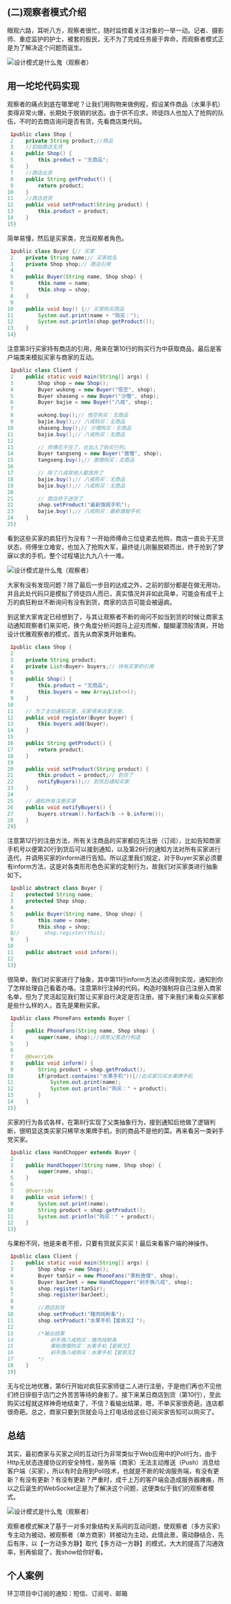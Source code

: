 ## (二)观察者模式介绍

眼观六路，耳听八方，观察者很忙，随时监控着关注对象的一举一动。记者、摄影师、重症监护的护士，被套的股民，无不为了完成任务疲于奔命，而观察者模式正是为了解决这个问题而诞生。

![设计模式是什么鬼（观察者）](https://gitee.com/laoyouji1018/images/raw/master/img/20210720172605.jpeg)

## 用一坨坨代码实现

观察者的痛点到底在哪里呢？让我们用购物来做例程，假设某件商品（水果手机）卖得非常火爆，长期处于脱销的状态。由于供不应求，师徒四人也加入了抢购的队伍，不时的去商店询问是否有货，先看商店类代码。

```java
 1public class Shop {
 2    private String product;//商品
 3    //初始商店无货
 4    public Shop() {
 5        this.product = "无商品";
 6    }
 7    //商店出货
 8    public String getProduct() {
 9        return product;
10    }
11    //商店进货
12    public void setProduct(String product) {
13        this.product = product;
14    }
15}
```

简单易懂，然后是买家类，充当观察者角色。

```java
 1public class Buyer {// 买家
 2    private String name;// 买家姓名
 3    private Shop shop;// 商店引用
 4
 5    public Buyer(String name, Shop shop) {
 6        this.name = name;
 7        this.shop = shop;
 8    }
 9
10    public void buy() {// 买家购买商品
11        System.out.print(name + "购买：");
12        System.out.println(shop.getProduct());
13    }
14}
```

注意第3行买家持有商店的引用，用来在第10行的购买行为中获取商品，最后是客户端类来模拟买家与商家的互动。

```java
 1public class Client {
 2    public static void main(String[] args) {
 3        Shop shop = new Shop();
 4        Buyer wukong = new Buyer("悟空", shop);
 5        Buyer shaseng = new Buyer("沙僧", shop);
 6        Buyer bajie = new Buyer("八戒", shop);
 7
 8        wukong.buy();// 悟空购买：无商品
 9        bajie.buy();// 八戒购买：无商品
10        shaseng.buy();// 沙僧购买：无商品
11        bajie.buy();// 八戒购买：无商品
12
13        // 师傅忍不住了，也加入了购买行列。
14        Buyer tangseng = new Buyer("唐僧", shop);
15        tangseng.buy();// 唐僧购买：无商品
16
17        // 除了八戒其他人都放弃了
18        bajie.buy();// 八戒购买：无商品
19        bajie.buy();// 八戒购买：无商品
20
21        // 商店终于进货了
22        shop.setProduct("最新旗舰手机");
23        bajie.buy();// 八戒购买：最新旗舰手机
24    }
25}
```

看到这些买家的疯狂行为没有？一开始师傅命三位徒弟去抢购，商店一直处于无货状态，师傅坐立难安，也加入了抢购大军，最终徒儿刚鬣脱颖而出，终于抢到了梦寐以求的手机，整个过程堪比九九八十一难。

![设计模式是什么鬼（观察者）](https://gitee.com/laoyouji1018/images/raw/master/img/20210720172757.jpeg)

大家有没有发现问题？除了最后一步目的达成之外，之前的部分都是在做无用功，并且此处代码只是模拟了师徒四人而已，真实情况并非如此简单，可能会有成千上万的疯狂粉丝不断询问有没有到货，商家的店员可能会被逼疯。

到这里大家肯定已经想到了，与其让观察者不断的询问不如当到货的时候让商家主动通知观察者们来买吧，换个角度分析问题马上迎刃而解，醍醐灌顶般清爽，开始设计优雅观察者的模式，首先从商家类开始重构。

```java
 1public class Shop {
 2
 3    private String product;
 4    private List<Buyer> buyers;// 持有买家的引用
 5
 6    public Shop() {
 7        this.product = "无商品";
 8        this.buyers = new ArrayList<>();
 9    }
10
11    // 为了主动通知买家，买家得来店里注册。
12    public void register(Buyer buyer) {
13        this.buyers.add(buyer);
14    }
15
16    public String getProduct() {
17        return product;
18    }
19
20    public void setProduct(String product) {
21        this.product = product;// 到货了
22        notifyBuyers();// 到货后通知买家
23    }
24
25    // 通知所有注册买家
26    public void notifyBuyers() {
27        buyers.stream().forEach(b -> b.inform());
28    }
29}
```

注意第12行的注册方法，所有关注商品的买家都应先注册（订阅），比如告知商家手机号以便第20行到货后可以接到通知，以及第26行的通知方法对所有买家进行迭代，并调用买家的inform进行告知。所以这里我们规定，对于Buyer买家必须要有inform方法，这是对各类形形色色买家的定制行为，故我们对买家类进行抽象如下。

```java
 1public abstract class Buyer {
 2    protected String name;
 3    protected Shop shop;
 4
 5    public Buyer(String name, Shop shop) {
 6        this.name = name;
 7        this.shop = shop;
 8//        shop.register(this);
 9    }
10
11    public abstract void inform();
12
13}
```

很简单，我们对买家进行了抽象，其中第11行inform方法必须得到实现，通知到你了怎样处理自己看着办咯。注意第8行注掉的代码，构造时强制将自己注册入商家名单，但为了灵活起见我们暂让买家自行决定是否注册。接下来我们来看众买家都是些什么样的人，首先是果粉买家。

```java
 1public class PhoneFans extends Buyer {
 2
 3    public PhoneFans(String name, Shop shop) {
 4        super(name, shop);//调用父类进行构造
 5    }
 6
 7    @Override
 8    public void inform() {
 9        String product = shop.getProduct();
10        if(product.contains("水果手机")){//此买家只买水果牌手机
11            System.out.print(name);
12            System.out.println("购买：" + product);
13        }
14    }
15}
```

买家的行为各式各样，在第8行实现了父类抽象行为，接到通知后他做了逻辑判断，很明显这类买家只稀罕水果牌手机，别的商品不是他的菜。再来看另一类剁手党买家。

```java
 1public class HandChopper extends Buyer {
 2
 3    public HandChopper(String name, Shop shop) {
 4        super(name, shop);
 5    }
 6
 7    @Override
 8    public void inform() {
 9        System.out.print(name);
10        String product = shop.getProduct();
11        System.out.println("购买：" + product);
12    }
13}
```

与果粉不同，他是来者不拒，只要有货就买买买！最后来看客户端的神操作。

```java
 1public class Client {
 2    public static void main(String[] args) {
 3        Shop shop = new Shop();
 4        Buyer tanSir = new PhoneFans("果粉唐僧", shop);
 5        Buyer barJeet = new HandChopper("剁手族八戒", shop);
 6        shop.register(tanSir);
 7        shop.register(barJeet);
 8
 9        //商店到货
10        shop.setProduct("猪肉炖粉条");
11        shop.setProduct("水果手机【爱疯叉】");
12
13        /*输出结果
14            剁手族八戒购买：猪肉炖粉条
15            果粉唐僧购买：水果手机【爱疯叉】
16            剁手族八戒购买：水果手机【爱疯叉】 
17        */
18    }
19}
```

无与伦比地优雅，第6行开始对疯狂买家师徒二人进行注册，于是他们再也不见他们终日徘徊于店门之外苦苦等待的身影了。接下来某日商店到货（第10行），至此购买过程就这样神奇地结束了，不信？看输出结果，嗯，不单买家很奇葩，连店都很奇葩。总之，商家只要到货就会马上打电话给这些订阅买家告知可以购买了。

## 总结

其实，最初商家与买家之间的互动行为非常类似于Web应用中的Poll行为，由于Http无状态连接协议的安全特性，服务端（商家）无法主动推送（Push）消息给客户端（买家），所以有时会用到Poll技术，也就是不断的轮询服务端，有没有更新？有没有更新？有没有更新？严重时，成千上万的客户端会造成服务器瘫痪，所以之后诞生的WebSocket正是为了解决这个问题，这便类似于我们的观察者模式。

![设计模式是什么鬼（观察者）](https://gitee.com/laoyouji1018/images/raw/master/img/20210720172821.jpeg)

观察者模式解决了基于一对多对象结构关系间的互动问题，使观察者（多方买家）专主动为被动，被观察者（单方商家）转被动为主动，此情此景，需动静结合，先后有序，以【一方动多方静】取代【多方动一方静】的模式，大大的提高了沟通效率，别再偷窥了，我show给你好看。

## 个人案例

环卫项目中订阅的通知：短信、订阅号、邮箱

